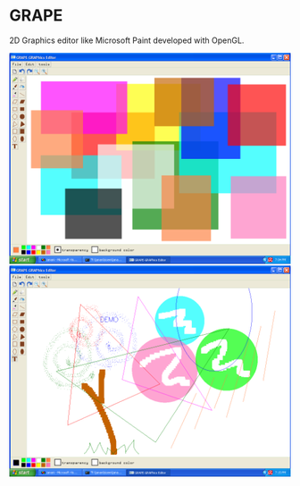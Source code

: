 # GRAPE

2D Graphics editor like Microsoft Paint developed with OpenGL.

![Screen Shot1](https://github.com/ProgramCpp/GRAPE/blob/master/Screenshots/ScreenShot1.png)
![Screen Shot2](https://github.com/ProgramCpp/GRAPE/blob/master/Screenshots/ScreenShot2.png)
